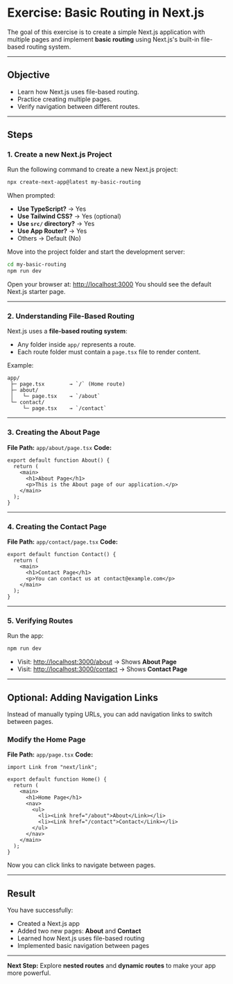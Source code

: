 
# Exercise: Basic Routing in Next.js

The goal of this exercise is to create a simple Next.js application with multiple pages and implement **basic routing** using Next.js's built-in file-based routing system.

---

## **Objective**
- Learn how Next.js uses file-based routing.
- Practice creating multiple pages.
- Verify navigation between different routes.

---

## **Steps**

### **1. Create a new Next.js Project**
Run the following command to create a new Next.js project:
```bash
npx create-next-app@latest my-basic-routing
````

When prompted:

* **Use TypeScript?** → Yes
* **Use Tailwind CSS?** → Yes (optional)
* **Use `src/` directory?** → Yes
* **Use App Router?** → Yes
* Others → Default (No)

Move into the project folder and start the development server:

```bash
cd my-basic-routing
npm run dev
```

Open your browser at: [http://localhost:3000](http://localhost:3000)
You should see the default Next.js starter page.

---

### **2. Understanding File-Based Routing**

Next.js uses a **file-based routing system**:

* Any folder inside `app/` represents a route.
* Each route folder must contain a `page.tsx` file to render content.

Example:

```
app/
 ├─ page.tsx        → `/` (Home route)
 ├─ about/
 │   └─ page.tsx    → `/about`
 └─ contact/
     └─ page.tsx    → `/contact`
```

---

### **3. Creating the About Page**

**File Path:** `app/about/page.tsx`
**Code:**

```tsx
export default function About() {
  return (
    <main>
      <h1>About Page</h1>
      <p>This is the About page of our application.</p>
    </main>
  );
}
```

---

### **4. Creating the Contact Page**

**File Path:** `app/contact/page.tsx`
**Code:**

```tsx
export default function Contact() {
  return (
    <main>
      <h1>Contact Page</h1>
      <p>You can contact us at contact@example.com</p>
    </main>
  );
}
```

---

### **5. Verifying Routes**

Run the app:

```bash
npm run dev
```

* Visit: [http://localhost:3000/about](http://localhost:3000/about) → Shows **About Page**
* Visit: [http://localhost:3000/contact](http://localhost:3000/contact) → Shows **Contact Page**

---

## **Optional: Adding Navigation Links**

Instead of manually typing URLs, you can add navigation links to switch between pages.

### **Modify the Home Page**

**File Path:** `app/page.tsx`
**Code:**

```tsx
import Link from "next/link";

export default function Home() {
  return (
    <main>
      <h1>Home Page</h1>
      <nav>
        <ul>
          <li><Link href="/about">About</Link></li>
          <li><Link href="/contact">Contact</Link></li>
        </ul>
      </nav>
    </main>
  );
}
```

Now you can click links to navigate between pages.

---

## **Result**

You have successfully:

* Created a Next.js app
* Added two new pages: **About** and **Contact**
* Learned how Next.js uses file-based routing
* Implemented basic navigation between pages

---

**Next Step:** Explore **nested routes** and **dynamic routes** to make your app more powerful.

```